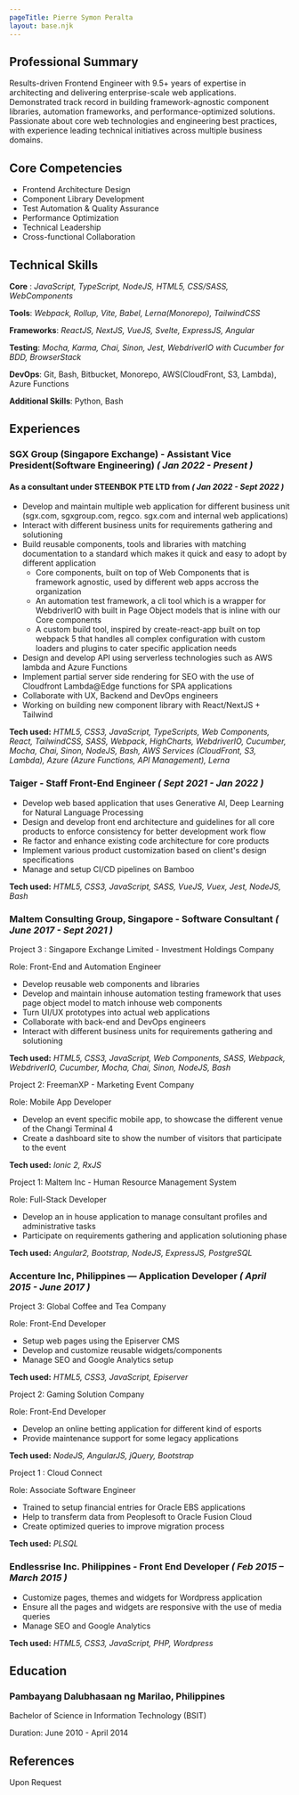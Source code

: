 ```yaml
---
pageTitle: Pierre Symon Peralta
layout: base.njk
---
```


## Professional Summary

Results-driven Frontend Engineer with 9.5+ years of expertise in architecting and delivering enterprise-scale web applications. Demonstrated track record in building framework-agnostic component libraries, automation frameworks, and performance-optimized solutions. Passionate about core web technologies and engineering best practices, with experience leading technical initiatives across multiple business domains.

## Core Competencies

- Frontend Architecture Design
- Component Library Development
- Test Automation & Quality Assurance
- Performance Optimization
- Technical Leadership
- Cross-functional Collaboration

## Technical Skills

**Core** : _JavaScript, TypeScript, NodeJS, HTML5, CSS/SASS, WebComponents_

**Tools**: _Webpack, Rollup, Vite, Babel, Lerna(Monorepo), TailwindCSS_

**Frameworks**: _ReactJS, NextJS, VueJS, Svelte, ExpressJS, Angular_

**Testing**: _Mocha, Karma, Chai, Sinon, Jest, WebdriverIO with Cucumber for BDD, BrowserStack_

**DevOps**: Git, Bash, Bitbucket, Monorepo, AWS(CloudFront, S3, Lambda), Azure Functions

**Additional Skills**: Python, Bash

## Experiences

### SGX Group (Singapore Exchange) - Assistant Vice President(Software Engineering) _( Jan 2022 - Present )_

#### As a consultant under STEENBOK PTE LTD from _( Jan 2022 - Sept 2022 )_

- Develop and maintain multiple web application for different business unit (sgx.com, sgxgroup.com, regco. sgx.com and internal web applications)
- Interact with different business units for requirements gathering and solutioning
- Build reusable components, tools and libraries with matching documentation to a standard which makes it quick and easy to adopt by different application
  - Core components, built on top of Web Components that is framework agnostic, used by different web apps accross the organization
  - An automation test framework, a cli tool which is a wrapper for WebdriverIO with built in Page Object models that is inline with our Core components
  - A custom build tool, inspired by create-react-app built on top webpack 5 that handles all complex configuration with custom loaders and plugins to cater specific application needs
- Design and develop API using serverless technologies such as AWS lambda and Azure Functions
- Implement partial server side rendering for SEO with the use of Cloudfront Lambda@Edge functions for SPA applications
- Collaborate with UX, Backend and DevOps engineers
- Working on building new component library with React/NextJS + Tailwind

**Tech used:**
_HTML5, CSS3, JavaScript, TypeScripts, Web Components, React, TailwindCSS, SASS, Webpack, HighCharts, WebdriverIO, Cucumber, Mocha, Chai, Sinon, NodeJS, Bash, AWS Services (CloudFront, S3, Lambda), Azure (Azure Functions, API Management), Lerna_

### Taiger - Staff Front-End Engineer _( Sept 2021 - Jan 2022 )_

- Develop web based application that uses Generative AI, Deep Learning for Natural Language Processing
- Design and develop front end architecture and guidelines for all core products to enforce consistency for better development work flow
- Re factor and enhance existing code architecture for core products
- Implement various product customization based on client's design specifications
- Manage and setup CI/CD pipelines on Bamboo

**Tech used:**
_HTML5, CSS3, JavaScript, SASS, VueJS, Vuex, Jest, NodeJS, Bash_

### Maltem Consulting Group, Singapore - Software Consultant _( June 2017 - Sept 2021 )_

Project 3 : Singapore Exchange Limited - Investment Holdings Company

Role: Front-End and Automation Engineer

- Develop reusable web components and libraries
- Develop and maintain inhouse automation testing framework that uses page object model to match inhouse web components
- Turn UI/UX prototypes into actual web applications
- Collaborate with back-end and DevOps engineers
- Interact with different business units for requirements gathering and solutioning

**Tech used:**
_HTML5, CSS3, JavaScript, Web Components, SASS, Webpack, WebdriverIO, Cucumber, Mocha, Chai, Sinon, NodeJS, Bash_

Project 2: FreemanXP - Marketing Event Company

Role: Mobile App Developer

- Develop an event specific mobile app, to showcase the different venue of the Changi Terminal 4
- Create a dashboard site to show the number of visitors that participate to the event

**Tech used:**
_Ionic 2, RxJS_

Project 1: Maltem Inc - Human Resource Management System

Role: Full-Stack Developer

- Develop an in house application to manage consultant profiles and administrative tasks
- Participate on requirements gathering and application solutioning phase

**Tech used:**
_Angular2, Bootstrap, NodeJS, ExpressJS, PostgreSQL_

### Accenture Inc, Philippines — Application Developer _( April 2015 - June 2017 )_

Project 3: Global Coffee and Tea Company

Role: Front-End Developer

- Setup web pages using the Episerver CMS
- Develop and customize reusable widgets/components
- Manage SEO and Google Analytics setup

**Tech used:**
_HTML5, CSS3, JavaScript, Episerver_

Project 2: Gaming Solution Company

Role: Front-End Developer

- Develop an online betting application for different kind of esports
- Provide maintenance support for some legacy applications

**Tech used:**
_NodeJS, AngularJS, jQuery, Bootstrap_

Project 1 : Cloud Connect

Role: Associate Software Engineer

- Trained to setup financial entries for Oracle EBS applications
- Help to transferm data from Peoplesoft to Oracle Fusion Cloud
- Create optimized queries to improve migration process

**Tech used:**
_PLSQL_

### Endlessrise Inc. Philippines - Front End Developer _( Feb 2015 – March 2015 )_

- Customize pages, themes and widgets for Wordpress application
- Ensure all the pages and widgets are responsive with the use of media queries
- Manage SEO and Google Analytics

**Tech used:**
_HTML5, CSS3, JavaScript, PHP, Wordpress_

## Education

### Pambayang Dalubhasaan ng Marilao, Philippines

Bachelor of Science in Information Technology (BSIT)

Duration: June 2010 - April 2014

## References

Upon Request
